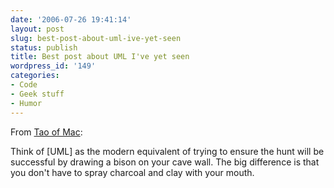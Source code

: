 ```yaml
---
date: '2006-07-26 19:41:14'
layout: post
slug: best-post-about-uml-ive-yet-seen
status: publish
title: Best post about UML I've yet seen
wordpress_id: '149'
categories:
- Code
- Geek stuff
- Humor
---
```



From [Tao of Mac](http://the.taoofmac.com/space/UML):


> 
Think of [UML] as the modern equivalent of trying to ensure the hunt will be successful by drawing a bison on your cave wall. The big difference is that you don't have to spray charcoal and clay with your mouth.


